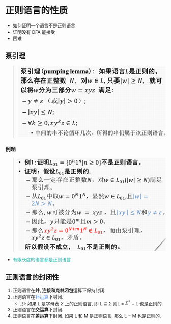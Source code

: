 

# 正则语言的性质
* 如何证明一个语言不是正则语言
* 证明没有 DFA 能接受
* 困难

## 泵引理
> ![](image/2022-03-11-11-09-14.png)

### 例题
> ![](image/2022-03-11-11-16-46.png)

* <font color = lightseagreen>有限长度的语言都是正则语言</font>

## 正则语言的封闭性
1. 正则语言在**并, 连接和克林闭包**运算下保持封闭.
2. 正则语言在<font color = CornflowerBlue>补运算</font>下封闭.
   * 即: 如果 L 是字母表 $Σ$ 上的正则语言, 即 L ⊆ $Σ$ 则L = $Σ^*$ − L 也是正则的.
3. 正则语言在**交运算**下封闭.
4. 正则语言在**差运算**下封闭. 如果 L 和 M 是正则语言, 那么 L − M 也是正则的.